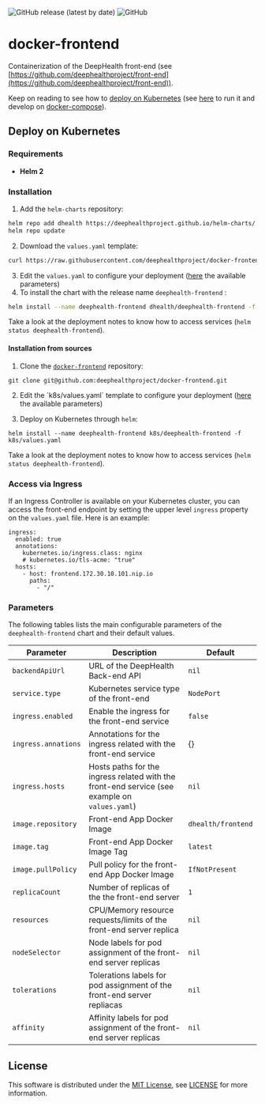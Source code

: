![GitHub release (latest by date)](https://img.shields.io/github/v/release/deephealthproject/docker-frontend) ![GitHub](https://img.shields.io/github/license/deephealthproject/docker-frontend)


# docker-frontend

Containerization of the DeepHealth front-end (see [https://github.com/deephealthproject/front-end](https://github.com/deephealthproject/front-end)).

Keep on reading to see how to [deploy on Kubernetes](#deploy-on-kubernetes) (see [here](https://github.com/deephealthproject/front-end) to run it and develop on [docker-compose](#develop-with-dockerCompose)).




## Deploy on Kubernetes

### Requirements

*  **Helm 2**



### Installation

1. Add the `helm-charts` repository:

```bash
helm repo add dhealth https://deephealthproject.github.io/helm-charts/
helm repo update
```

2. Download the `values.yaml` template:

```bash
curl https://raw.githubusercontent.com/deephealthproject/docker-frontend/master/k8s/deephealth-frontend/values.yaml -o values.yaml
```

3. Edit the `values.yaml` to configure your deployment ([here](#helm-chart-parameters) the available parameters) 
4. To install the chart with the release name `deephealth-frontend` :

```bash
helm install --name deephealth-frontend dhealth/deephealth-frontend -f values.yaml
```

Take a look at the deployment notes to know how to access services  (`helm status deephealth-frontend`).



#### Installation from sources

1. Clone the [`docker-frontend`](https://github.com/deephealthproject/docker-frontend) repository:

```
git clone git@github.com:deephealthproject/docker-frontend.git
```

2. Edit the ´k8s/values.yaml´ template to configure your deployment ([here](#helm-chart-parameters) the available parameters) 

4. Deploy on Kubernetes through `helm`:

```
helm install --name deephealth-frontend k8s/deephealth-frontend -f k8s/values.yaml
```

Take a look at the deployment notes to know how to access services  (`helm status deephealth-frontend`).



### Access via Ingress

If an Ingress Controller is available on your Kubernetes cluster, you can access the front-end endpoint by setting the upper level `ingress` property on the `values.yaml` file.  Here is an example:

```
ingress:
  enabled: true
  annotations:
    kubernetes.io/ingress.class: nginx
    # kubernetes.io/tls-acme: "true"
  hosts:
    - host: frontend.172.30.10.101.nip.io
      paths:
        - "/"
```



### Parameters

The following tables lists the main configurable parameters of the `deephealth-frontend` chart and their default values. 

| Parameter           | Description                                                                                   | Default            |
| ------------------- | ----------------------------------------------------------------------------------------------| ------------------ |
| `backendApiUrl`     | URL of the DeepHealth Back-end API                                                            | `nil`              |
| `service.type`      | Kubernetes service type of the front-end                                                      | `NodePort`         |
| `ingress.enabled`   | Enable the ingress for the front-end service                                                  | `false`            |
| `ingress.annations` | Annotations for the ingress related with the front-end service                                | {}                 |
| `ingress.hosts`     | Hosts paths for the ingress related with the front-end service (see example on `values.yaml`) | `nil`              |
| `image.repository`  | Front-end App Docker Image                                                                    | `dhealth/frontend` |
| `image.tag`         | Front-end App Docker Image Tag                                                                | `latest`           |
| `image.pullPolicy`  | Pull policy for the front-end App Docker Image                                                | `IfNotPresent`     |
| `replicaCount`      | Number of replicas of the the front-end server                                                | `1`                |
| `resources`         | CPU/Memory resource requests/limits of the front-end server replica                           | `nil`              |
| `nodeSelector`      | Node labels for pod assignment of the front-end server replicas                               | `nil`              |
| `tolerations`       | Tolerations labels for pod assignment of the front-end server repliacas                       | `nil`              |
| `affinity`          | Affinity labels for pod assignment of the front-end server replicas                           | `nil`              |



## License

This software is distributed under the [MIT License](https://opensource.org/licenses/MIT), see [LICENSE](./LICENSE) for more information.
